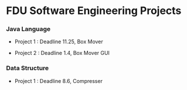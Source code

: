 FDU Software Engineering Projects
=================

### Java Language

*	Project 1 : Deadline 11.25, Box Mover

*	Project 2 : Deadline 1.4, Box Mover GUI

### Data Structure

*	Project 1 : Deadline 8.6, Compresser
